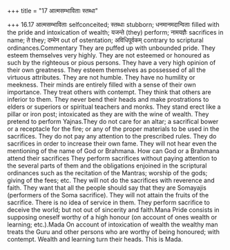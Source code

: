 +++
title = "17 आत्मसम्भाविताः स्तब्धा"

+++
16.17 आत्मसम्भाविताः selfconceited; स्तब्धाः stubborn; धनमानमदान्विताः
filled with the pride and intoxication of wealth; यजन्ते (they) perform;
नामयज्ञैः sacrifices in name; ते they; दम्भेन out of ostentation;
अविधिपूर्वकम् contrary to scriptural ordinances.Commentary They are
puffed up with unbounded pride. They esteem themselves very highly. They
are not esteemed or honoured as such by the righteous or pious persons.
They have a very high opinion of their own greatness. They esteem
themselves as possessed of all the virtuous attributes. They are not
humble. They have no humility or meekness. Their minds are entirely
filled with a sense of their own importance. They treat others with
contempt. They think that others are inferior to them. They never bend
their heads and make prostrations to elders or superiors or spiritual
teachers and monks. They stand erect like a pillar or iron post;
intoxicated as they are with the wine of wealth. They pretend to perform
Yajnas.They do not care for an altar; a sacrifical bower or a receptacle
for the fire; or any of the proper materials to be used in the
sacrifices. They do not pay any attention to the prescribed rules. They
do sacrifices in order to increase their own fame. They will not hear
even the mentioning of the name of God or Brahmana. How can God or a
Brahmana attend their sacrifices They perform sacrifices without paying
attention to the several parts of them and the obligations enjoined in
the scriptural ordinances such as the recitation of the Mantras; worship
of the gods; giving of the fees; etc. They will not do the sacrifices
with reverence and faith. They want that all the people should say that
they are Somayajis (performers of the Soma sacrifice). They will not
attain the fruits of the sacrifice. There is no idea of service in them.
They perform sacrifice to deceive the world; but not out of sincerity
and faith.Mana Pride consists in supposing oneself worthy of a high
honour (on account of ones wealth or learning; etc.).Mada On account of
intoxication of wealth the wealthy man treats the Guru and other persons
who are worthy of being honoured; with contempt. Wealth and learning
turn their heads. This is Mada.
